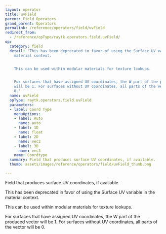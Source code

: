 ```yaml
---
layout: operator
title: uvField
parent: Field Operators
grand_parent: Operators
permalink: /reference/operators/field/uvField
redirect_from:
  - /reference/opType/raytk.operators.field.uvField/
op:
  category: field
  detail: 'This has been deprecated in favor of using the Surface UV variable in the
    material context.


    This can be used within modular materials for texture lookups.


    For surfaces that have assigned UV coordinates, the W part of the produced vector
    will be 1. For surfaces without UV coordinates, all parts of the vector will be
    0.'
  name: uvField
  opType: raytk.operators.field.uvField
  parameters:
  - label: Coord Type
    menuOptions:
    - label: Auto
      name: auto
    - label: 1D
      name: float
    - label: 2D
      name: vec2
    - label: 3D
      name: vec3
    name: Coordtype
  summary: Field that produces surface UV coordinates, if available.
  thumb: assets/images/reference/operators/field/uvField_thumb.png

---
```



Field that produces surface UV coordinates, if available.

This has been deprecated in favor of using the Surface UV variable in the material context.

This can be used within modular materials for texture lookups.

For surfaces that have assigned UV coordinates, the W part of the produced vector will be 1. For surfaces without UV coordinates, all parts of the vector will be 0.
